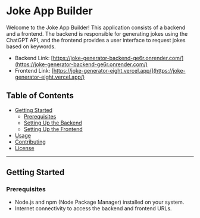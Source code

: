 # Joke App Builder

Welcome to the Joke App Builder! This application consists of a backend and a frontend. The backend is responsible for generating jokes using the ChatGPT API, and the frontend provides a user interface to request jokes based on keywords.

- Backend Link: [https://joke-generator-backend-ge6r.onrender.com/](https://joke-generator-backend-ge6r.onrender.com/)
- Frontend Link: [https://joke-generator-eight.vercel.app/](https://joke-generator-eight.vercel.app/)

## Table of Contents

- [Getting Started](#getting-started)
  - [Prerequisites](#prerequisites)
  - [Setting Up the Backend](#setting-up-the-backend)
  - [Setting Up the Frontend](#setting-up-the-frontend)
- [Usage](#usage)
- [Contributing](#contributing)
- [License](#license)

---

## Getting Started

### Prerequisites

- Node.js and npm (Node Package Manager) installed on your system.
- Internet connectivity to access the backend and frontend URLs.
